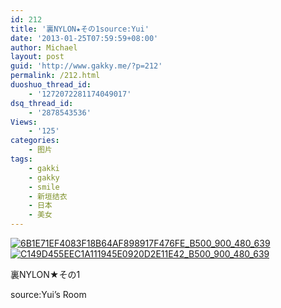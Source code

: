 ```yaml
---
id: 212
title: '裏NYLON★その1source:Yui'
date: '2013-01-25T07:59:59+08:00'
author: Michael
layout: post
guid: 'http://www.gakky.me/?p=212'
permalink: /212.html
duoshuo_thread_id:
    - '1272072281174049017'
dsq_thread_id:
    - '2878543536'
Views:
    - '125'
categories:
    - 图片
tags:
    - gakki
    - gakky
    - smile
    - 新垣结衣
    - 日本
    - 美女
---
```


[![6B1E71EF4083F18B64AF898917F476FE_B500_900_480_639](http://www.yui-aragaki.org/wp-content/uploads/img/6B1E71EF4083F18B64AF898917F476FE_B500_900_480_639.jpeg)](http://www.yui-aragaki.org/wp-content/uploads/img/6B1E71EF4083F18B64AF898917F476FE_B1280_1280_480_639.jpeg) [![C149D455EEC1A111945E0920D2E11E42_B500_900_480_639](http://www.yui-aragaki.org/wp-content/uploads/img/C149D455EEC1A111945E0920D2E11E42_B500_900_480_639.jpeg)](http://www.yui-aragaki.org/wp-content/uploads/img/C149D455EEC1A111945E0920D2E11E42_B1280_1280_480_639.jpeg)

裏NYLON★その1

source:Yui’s Room